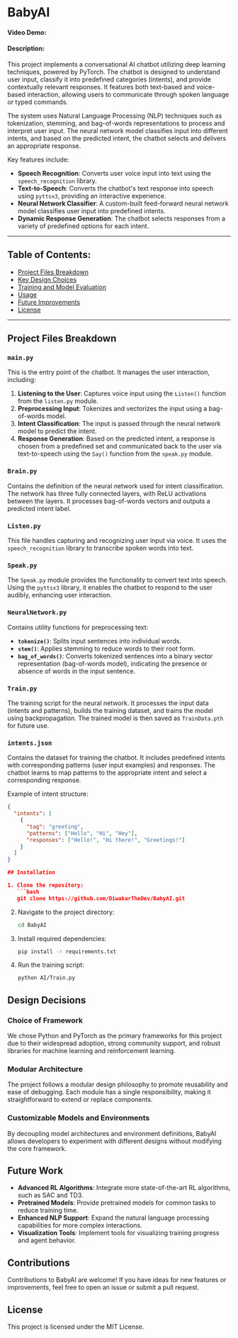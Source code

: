 # BabyAI

#### Video Demo: <URL HERE>

#### Description:
This project implements a conversational AI chatbot utilizing deep learning techniques, powered by PyTorch. The chatbot is designed to understand user input, classify it into predefined categories (intents), and provide contextually relevant responses. It features both text-based and voice-based interaction, allowing users to communicate through spoken language or typed commands.

The system uses Natural Language Processing (NLP) techniques such as tokenization, stemming, and bag-of-words representations to process and interpret user input. The neural network model classifies input into different intents, and based on the predicted intent, the chatbot selects and delivers an appropriate response. 

Key features include:
- **Speech Recognition**: Converts user voice input into text using the `speech_recognition` library.
- **Text-to-Speech**: Converts the chatbot's text response into speech using `pyttsx3`, providing an interactive experience.
- **Neural Network Classifier**: A custom-built feed-forward neural network model classifies user input into predefined intents.
- **Dynamic Response Generation**: The chatbot selects responses from a variety of predefined options for each intent.

---

## Table of Contents:
- [Project Files Breakdown](#project-files-breakdown)
- [Key Design Choices](#key-design-choices)
- [Training and Model Evaluation](#training-and-model-evaluation)
- [Usage](#usage)
- [Future Improvements](#future-improvements)
- [License](#license)

---

## Project Files Breakdown

### `main.py`
This is the entry point of the chatbot. It manages the user interaction, including:
1. **Listening to the User**: Captures voice input using the `Listen()` function from the `listen.py` module.
2. **Preprocessing Input**: Tokenizes and vectorizes the input using a bag-of-words model.
3. **Intent Classification**: The input is passed through the neural network model to predict the intent.
4. **Response Generation**: Based on the predicted intent, a response is chosen from a predefined set and communicated back to the user via text-to-speech using the `Say()` function from the `speak.py` module.

### `Brain.py`
Contains the definition of the neural network used for intent classification. The network has three fully connected layers, with ReLU activations between the layers. It processes bag-of-words vectors and outputs a predicted intent label.

### `Listen.py`
This file handles capturing and recognizing user input via voice. It uses the `speech_recognition` library to transcribe spoken words into text.

### `Speak.py`
The `Speak.py` module provides the functionality to convert text into speech. Using the `pyttsx3` library, it enables the chatbot to respond to the user audibly, enhancing user interaction.

### `NeuralNetwork.py`
Contains utility functions for preprocessing text:
- **`tokenize()`**: Splits input sentences into individual words.
- **`stem()`**: Applies stemming to reduce words to their root form.
- **`bag_of_words()`**: Converts tokenized sentences into a binary vector representation (bag-of-words model), indicating the presence or absence of words in the input sentence.

### `Train.py`
The training script for the neural network. It processes the input data (intents and patterns), builds the training dataset, and trains the model using backpropagation. The trained model is then saved as `TrainData.pth` for future use.

### `intents.json`
Contains the dataset for training the chatbot. It includes predefined intents with corresponding patterns (user input examples) and responses. The chatbot learns to map patterns to the appropriate intent and select a corresponding response.

Example of intent structure:
```json
{
  "intents": [
    {
      "tag": "greeting",
      "patterns": ["Hello", "Hi", "Hey"],
      "responses": ["Hello!", "Hi there!", "Greetings!"]
    }
  ]
}

## Installation

1. Clone the repository:
   ```bash
   git clone https://github.com/DiwakarTheDev/BabyAI.git
   ```
2. Navigate to the project directory:
   ```bash
   cd BabyAI
   ```
3. Install required dependencies:
   ```bash
   pip install -r requirements.txt
   ```
4. Run the training script:
   ```bash
   python AI/Train.py
   ```

## Design Decisions

### Choice of Framework
We chose Python and PyTorch as the primary frameworks for this project due to their widespread adoption, strong community support, and robust libraries for machine learning and reinforcement learning.

### Modular Architecture
The project follows a modular design philosophy to promote reusability and ease of debugging. Each module has a single responsibility, making it straightforward to extend or replace components.

### Customizable Models and Environments
By decoupling model architectures and environment definitions, BabyAI allows developers to experiment with different designs without modifying the core framework.

## Future Work

- **Advanced RL Algorithms**: Integrate more state-of-the-art RL algorithms, such as SAC and TD3.
- **Pretrained Models**: Provide pretrained models for common tasks to reduce training time.
- **Enhanced NLP Support**: Expand the natural language processing capabilities for more complex interactions.
- **Visualization Tools**: Implement tools for visualizing training progress and agent behavior.

## Contributions
Contributions to BabyAI are welcome! If you have ideas for new features or improvements, feel free to open an issue or submit a pull request.

## License
This project is licensed under the MIT License.
